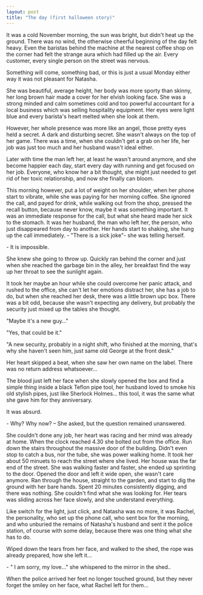 ```yaml
---
layout: post
title: "The day (first halloween story)"
---
```


It was a cold November morning, the sun was bright, but didn&#39;t heat up the ground. There was no wind, the otherwise cheerful beginning of the day felt heavy. Even the baristas behind the machine at the nearest coffee shop on the corner had felt the strange aura which had filled up the air. Every customer, every single person on the street was nervous.

Something will come, something bad, or this is just a usual Monday either way it was not pleasant for Natasha.



She was beautiful, average height, her body was more sporty than skinny, her long brown hair made a cover for her elvish looking face. She was a strong minded and calm sometimes cold and too powerful accountant for a local business which was selling hospitality equipment. Her eyes were light blue and every barista&#39;s heart melted when she look at them.

However, her whole presence was more like an angel, those pretty eyes held a secret. A dark and disturbing secret. She wasn&#39;t always on the top of her game. There was a time, when she couldn&#39;t get a grab on her life, her job was just too much and her husband wasn&#39;t ideal either.

Later with time the man left her, at least he wasn&#39;t around anymore, and she become happier each day, start every day with running and get focused on her job. Everyone, who know her a bit thought, she might just needed to get rid of her toxic relationship, and now she finally can bloom.



This morning however, put a lot of weight on her shoulder, when her phone start to vibrate, while she was paying for her morning coffee. She ignored the call, and payed for drink, while walking out from the shop, pressed the recall button, because never know, maybe it was something important. It was an immediate response for the call, but what she heard made her sick to the stomach. It was her husband, the man who left her, the person, who just disappeared from day to another. Her hands start to shaking, she hung up the call immediately. - &quot;There is a sick joke&quot;- she was telling herself.

\- It is impossible.

She knew she going to throw up. Quickly ran behind the corner and just when she reached the garbage bin in the alley, her breakfast find the way up her throat to see the sunlight again.

It took her maybe an hour while she could overcome her panic attack, and rushed to the office, she can&#39;t let her emotions distract her, she has a job to do, but when she reached her desk, there was a little brown upc box. There was a bit odd, because she wasn&#39;t expecting any delivery, but probably the security just mixed up the tables she thought.

&quot;Maybe it&#39;s a new guy…&quot;

&quot;Yes, that could be it.&quot;

&quot;A new security, probably in a night shift, who finished at the morning, that&#39;s why she haven&#39;t seen him, just same old George at the front desk.&quot;

Her heart skipped a beat, when she saw her own name on the label. There was no return address whatsoever…

The blood just left her face when she slowly opened the box and find a simple thing inside a black Teflon pipe tool, her husband loved to smoke his old stylish pipes, just like Sherlock Holmes… this tool, it was the same what she gave him for they anniversary.

It was absurd.

\- Why? Why now? – She asked, but the question remained unanswered.

She couldn&#39;t done any job, her heart was racing and her mind was already at home. When the clock reached 4.30 she bolted out from the office. Run down the stairs throughout the massive door of the building. Didn&#39;t even stop to catch a bus, nor the tube, she was power walking home. It took her about 50 minuets to reach the street where she lived. Her house was the far end of the street. She was walking faster and faster, she ended up sprinting to the door. Opened the door and left it wide open, she wasn&#39;t care anymore. Ran through the house, straight to the garden, and start to dig the ground with her bare hands. Spent 20 minutes consistently digging, and there was nothing. She couldn&#39;t find what she was looking for. Her tears was sliding across her face slowly, and she understand everything.



Like switch for the light, just click, and Natasha was no more, it was Rachel, the personality, who set up the phone call, who sent box for the morning, and who unburied the remains of Natasha&#39;s husband and sent it the police station, of course with some delay, because there was one thing what she has to do.

Wiped down the tears from her face, and walked to the shed, the rope was already prepared, how she left it…

\- &quot; I am sorry, my love…&quot; she whispered to the mirror in the shed..

When the police arrived her feet no longer touched ground, but they never forget the smiley on her face, what Rachel left for them…